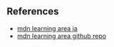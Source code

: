 
## References
- [mdn learning area ja](https://developer.mozilla.org/ja/docs/Learn)
- [mdn learning area github repo](https://github.com/mdn/learning-area)
